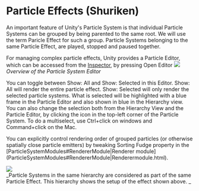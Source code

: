 Particle Effects (Shuriken)
===========================


An important feature of Unity's Particle System is that individual Particle Systems can be grouped by being parented to the same root. We will use the term <span class=keyword>Paricle Effect</span> for such a group. Particle Systems belonging to the same Particle Effect, are played, stopped and paused together.

For managing complex particle effects, Unity provides a Particle Editor, which can be accessed from the [Inspector](ParticleSystemInspector.html), by pressing <span class=menu>Open Editor</span> 
![](http://docwiki.hq.unity3d.com/uploads/Main/ShurikenParticleEditor.png)  
_Overview of the <span class=keyword>Particle System Editor</span>_

You can toggle between <span class=menu>Show: All</span> and <span class=menu>Show: Selected</span> in this Editor. <span class=menu>Show: All</span> will render the entire particle effect. <span class=menu>Show: Selected</span> will only render the selected particle systems. What is selected will be highlighted with a blue frame in the Particle Editor and also shown in blue in the Hierarchy view. You can also change the selection both from the Hierarchy View and the Particle Editor, by clicking the icon in the top-left corner of the Particle System. To do a multiselect, use Ctrl+click on windows and Command+click on the Mac. 

You can explicitly control rendering order of grouped particles (or otherwise spatially close particle emitters) by tweaking <span class=component>Sorting Fudge</span> property in the [ParticleSystemModules#RendererModule|<span class=component>Renderer</span> module](ParticleSystemModules#RendererModule|<span class=component>Renderer</span>module.html). 


![](http://docwiki.hq.unity3d.com/uploads/Main/ShurikenOverviewHierarchy.png)  
_Particle Systems in the same hierarchy are considered as part of the same Particle Effect. This hierarchy shows the setup of the effect shown above. _

